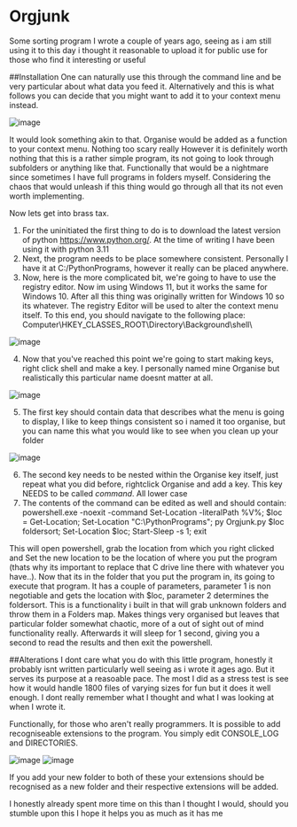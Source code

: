 # Orgjunk
Some sorting program I wrote a couple of years ago, seeing as i am still using it to this day i thought it reasonable to upload it for public use for those who find it interesting or useful

##Installation
One can naturally use this through the command line and be very particular about what data you feed it. Alternatively and this is what follows you can decide that you might want to add it to your context menu instead.

![image](https://user-images.githubusercontent.com/25481607/233880107-3d6ac5f4-68c6-48d4-be41-4070328263d0.png)

It would look something akin to that.
Organise would be added as a function to your context menu. Nothing too scary really
However it is definitely worth nothing that this is a rather simple program, its not going to look through subfolders or anything like that. Functionally that would be a nightmare since sometimes I have full programs in folders myself. Considering the chaos that would unleash if this thing would go through all that its not even worth implementing.

Now lets get into brass tax.

1. For the uninitiated the first thing to do is to download the latest version of python https://www.python.org/. At the time of writing I have been using it with python 3.11
2. Next, the program needs to be place somewhere consistent. Personally I have it at C:/PythonPrograms, however it really can be placed anywhere.
3. Now, here is the more complicated bit, we're going to have to use the registry editor. Now im using Windows 11, but it works the same for Windows 10. After all this thing was originally written for Windows 10 so its whatever. The registry Editor will be used to alter the context menu itself. To this end, you should navigate to the following place: Computer\HKEY_CLASSES_ROOT\Directory\Background\shell\

![image](https://user-images.githubusercontent.com/25481607/233880863-3b5ea653-dcef-4265-a533-734ecc290bc6.png)

4. Now that you've reached this point we're going to start making keys, right click shell and make a key. I personally named mine Organise but realistically this particular name doesnt matter at all.

![image](https://user-images.githubusercontent.com/25481607/233881023-952b9bb8-6438-4cf8-bf7a-43aef96dcda1.png)

5. The first key should contain data that describes what the menu is going to display, I like to keep things consistent so i named it too organise, but you can name this what you would like to see when you clean up your folder

![image](https://user-images.githubusercontent.com/25481607/233881203-a2c9ebe6-6c05-4267-abf9-a95482b54100.png)

6. The second key needs to be nested within the Organise key itself, just repeat what you did before, rightclick Organise and add a key. This key NEEDS to be called *command*. All lower case
7. The contents of the command can be edited as well and should contain:
powershell.exe -noexit -command Set-Location -literalPath %V%; $loc = Get-Location; Set-Location "C:\PythonPrograms"; py Orgjunk.py $loc foldersort; Set-Location $loc; Start-Sleep -s 1; exit

This will open powershell, grab the location from which you right clicked and Set the new location to be the location of where you put the program (thats why its important to replace that C drive line there with whatever you have..). Now that its in the folder that you put the program in, its going to execute that program.
It has a couple of parameters, parameter 1 is non negotiable and gets the location with $loc, parameter 2 determines the foldersort. This is a functionality i built in that will grab unknown folders and throw them in a Folders map. Makes things very organised but leaves that particular folder somewhat chaotic, more of a out of sight out of mind functionality really. Afterwards it will sleep for 1 second, giving you a second to read the results and then exit the powershell.

##Alterations
I dont care what you do with this little program, honestly it probably isnt written particularly well seeing as i wrote it ages ago. But it serves its purpose at a reasoable pace. The most I did as a stress test is see how it would handle 1800 files of varying sizes for fun but it does it well enough. I dont really remember what I thought and what I was looking at when I wrote it.

Functionally, for those who aren't really programmers. It is possible to add recogniseable extensions to the program.
You simply edit CONSOLE_LOG and DIRECTORIES.

![image](https://user-images.githubusercontent.com/25481607/233882526-fd7005c7-5996-4729-84a6-d334e7f8477f.png)
![image](https://user-images.githubusercontent.com/25481607/233882627-4d7818b7-a0cd-4594-8e61-3284f680e086.png)

If you add your new folder to both of these your extensions should be recognised as a new folder and their respective extensions will be added.

I honestly already spent more time on this than I thought I would, should you stumble upon this I hope it helps you as much as it has me



